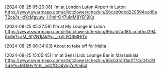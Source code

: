 [2024-08-25 05:20:06] I'm at London Luton Airport in Luton https://www.swarmapp.com/elliotclowes/checkin/66cab0dbd229594ecd9a72ce?s=dYcMgvuw_H1mIrO47uMM8YB19Ks

[2024-08-25 05:27:59] I'm at My Lounge in Luton https://www.swarmapp.com/elliotclowes/checkin/66cab2ad81cccb0cd2948c6e?s=M_Bfj7N1jAkPvL_-rVLEQ6MHtTc

[2024-08-25 06:34:03] About to take off for Malta.

[2024-08-25 15:05:45] I'm at Sensi Lido Lounge Bar in Marsaskala https://www.swarmapp.com/elliotclowes/checkin/66cb3a131ad1f74c04c932de?s=MOjHkYnhI_nsOfOO6Vjq7oAmBcI

